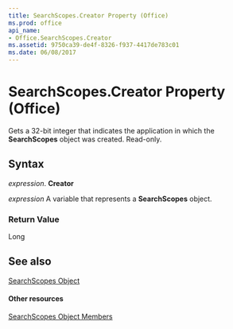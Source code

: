 ```yaml
---
title: SearchScopes.Creator Property (Office)
ms.prod: office
api_name:
- Office.SearchScopes.Creator
ms.assetid: 9750ca39-de4f-8326-f937-4417de783c01
ms.date: 06/08/2017
---
```



# SearchScopes.Creator Property (Office)

Gets a 32-bit integer that indicates the application in which the  **SearchScopes** object was created. Read-only.


## Syntax

 _expression_. **Creator**

 _expression_ A variable that represents a **SearchScopes** object.


### Return Value

Long


## See also


[SearchScopes Object](searchscopes-object-office.md)
#### Other resources


[SearchScopes Object Members](searchscopes-members-office.md)


